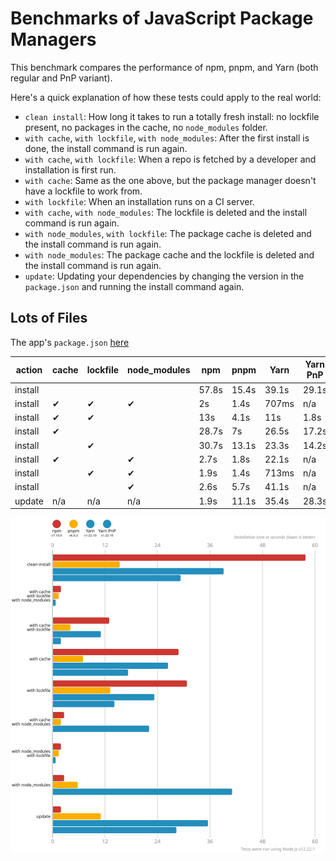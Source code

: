 # Benchmarks of JavaScript Package Managers

This benchmark compares the performance of npm, pnpm, and Yarn (both regular and PnP variant).

Here's a quick explanation of how these tests could apply to the real world:

- `clean install`: How long it takes to run a totally fresh install: no lockfile present, no packages in the cache, no `node_modules` folder.
- `with cache`, `with lockfile`, `with node_modules`: After the first install is done, the install command is run again.
- `with cache`, `with lockfile`: When a repo is fetched by a developer and installation is first run.
- `with cache`: Same as the one above, but the package manager doesn't have a lockfile to work from.
- `with lockfile`: When an installation runs on a CI server.
- `with cache`, `with node_modules`: The lockfile is deleted and the install command is run again.
- `with node_modules`, `with lockfile`: The package cache is deleted and the install command is run again.
- `with node_modules`: The package cache and the lockfile is deleted and the install command is run again.
- `update`: Updating your dependencies by changing the version in the `package.json` and running the install command again.

## Lots of Files

The app's `package.json` [here](https://github.com/pnpm/pnpm.github.io/blob/main/benchmarks/fixtures/alotta-files/package.json)

| action  | cache | lockfile | node_modules| npm | pnpm | Yarn | Yarn PnP |
| ---     | ---   | ---      | ---         | --- | --- | --- | --- |
| install |       |          |             | 57.8s | 15.4s | 39.1s | 29.1s |
| install | ✔     | ✔        | ✔           | 2s | 1.4s | 707ms | n/a |
| install | ✔     | ✔        |             | 13s | 4.1s | 11s | 1.8s |
| install | ✔     |          |             | 28.7s | 7s | 26.5s | 17.2s |
| install |       | ✔        |             | 30.7s | 13.1s | 23.3s | 14.2s |
| install | ✔     |          | ✔           | 2.7s | 1.8s | 22.1s | n/a |
| install |       | ✔        | ✔           | 1.9s | 1.4s | 713ms | n/a |
| install |       |          | ✔           | 2.6s | 5.7s | 41.1s | n/a |
| update  | n/a   | n/a      | n/a         | 1.9s | 11.1s | 35.4s | 28.3s |

![Graph of the alotta-files results](../../static/img/benchmarks/alotta-files.svg)